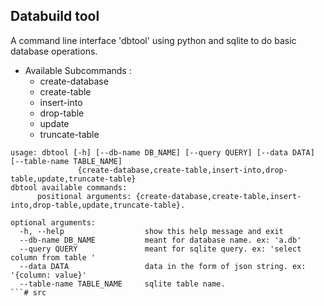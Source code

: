 ## Databuild tool 

<p>
A command line interface 'dbtool' using python and sqlite to do basic database operations.
</p>

* Available Subcommands :
    * create-database
    * create-table
    * insert-into
    * drop-table
    * update
    * truncate-table

```shell script
usage: dbtool [-h] [--db-name DB_NAME] [--query QUERY] [--data DATA] [--table-name TABLE_NAME]
               {create-database,create-table,insert-into,drop-table,update,truncate-table}
dbtool available commands:
      positional arguments: {create-database,create-table,insert-into,drop-table,update,truncate-table}.

optional arguments:
  -h, --help                  show this help message and exit
  --db-name DB_NAME           meant for database name. ex: 'a.db'
  --query QUERY               meant for sqlite query. ex: 'select column from table '
  --data DATA                 data in the form of json string. ex: '{column: value}'
  --table-name TABLE_NAME     sqlite table name.
```# src
